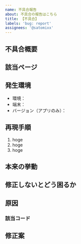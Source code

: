 ```yaml
---
name: 不具合報告
about: 不具合の報告はこちら
title: 【不具合】
labels: 'bug: report'
assignees: '@satomixx'
---
```


## 不具合概要

## 該当ページ


## 発生環境
- 環境：
- 端末：
- バージョン（アプリのみ）：

## 再現手順

1. hoge
2. hoge
3. hoge

## 本来の挙動

## 修正しないとどう困るか

## 原因

<!-- もし分かる場合、当たりがつく場合は記載 -->

### 該当コード


## 修正案